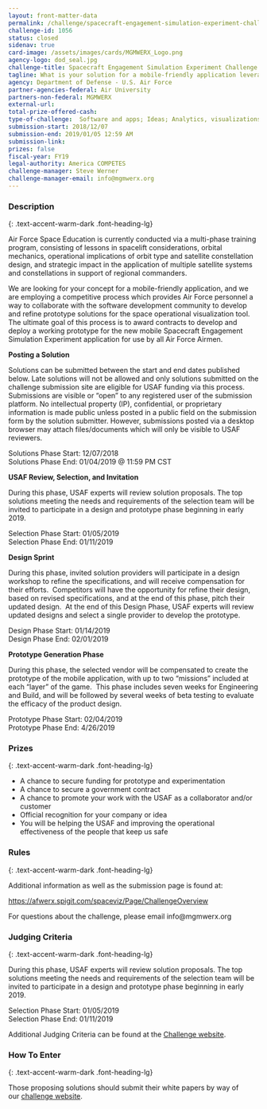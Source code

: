 ```yaml
---
layout: front-matter-data
permalink: /challenge/spacecraft-engagement-simulation-experiment-challenge/
challenge-id: 1056
status: closed
sidenav: true
card-image: /assets/images/cards/MGMWERX_Logo.png
agency-logo: dod_seal.jpg
challenge-title: Spacecraft Engagement Simulation Experiment Challenge
tagline: What is your solution for a mobile-friendly application leveraging simulations and gamification that can deliver a multi-phase training program, consisting of lessons in spacelift considerations, orbital mechanics, operational implications of orbit type and satellite constellation design?
agency: Department of Defense - U.S. Air Force
partner-agencies-federal: Air University
partners-non-federal: MGMWERX
external-url:
total-prize-offered-cash: 
type-of-challenge:  Software and apps; Ideas; Analytics, visualizations and algorithms; Scientific
submission-start: 2018/12/07
submission-end: 2019/01/05 12:59 AM
submission-link:  
prizes: false
fiscal-year: FY19
legal-authority: America COMPETES
challenge-manager: Steve Werner
challenge-manager-email: info@mgmwerx.org
---
```


<!-- Description start -->
### Description
{: .text-accent-warm-dark .font-heading-lg}

<p>Air Force Space Education is currently conducted via a multi-phase training program, consisting of lessons in spacelift considerations, orbital mechanics, operational implications of orbit type and satellite constellation design, and strategic impact in the application of multiple satellite systems and constellations in support of regional commanders.</p>
<p>We are looking for your concept for a mobile-friendly application, and we are employing a competitive process which provides Air Force personnel a way to collaborate with the software development community to develop and refine prototype solutions for the space operational visualization tool. The ultimate goal of this process is to award contracts to develop and deploy a working prototype for the new mobile Spacecraft Engagement Simulation Experiment application for use by all Air Force Airmen.</p>
<p><strong>Posting a Solution</strong></p>
<p>Solutions can be submitted between the start and end dates published below. Late solutions will not be allowed and only solutions submitted on the challenge submission site are eligible for USAF funding via this process. Submissions are visible or &ldquo;open&rdquo; to any registered user of the submission platform. No intellectual property (IP), confidential, or proprietary information is made public unless posted in a public field on the submission form by the solution submitter. However, submissions posted via a desktop browser may attach files/documents which will only be visible to USAF reviewers.</p>
<div>Solutions Phase Start: 12/07/2018</div>
<div>Solutions Phase End: 01/04/2019 @ 11:59 PM CST</div>
<p><strong>USAF Review, Selection, and Invitation</strong></p>
<p>During this phase, USAF experts will review solution proposals. The top solutions meeting the needs and requirements of the selection team will be invited to participate in a design and prototype phase beginning in early 2019.</p>
<div>Selection Phase Start: 01/05/2019</div>
<div>Selection Phase End: 01/11/2019</div>
<p><strong>Design Sprint</strong></p>
<p>During this phase, invited solution providers will participate in a design workshop to refine the specifications, and will receive compensation for their efforts.&nbsp; Competitors will have the opportunity for refine their design, based on revised specifications, and at the end of this phase, pitch their updated design.&nbsp; At the end of this Design Phase, USAF experts will review updated designs and select a single provider to develop the prototype.</p>
<div>Design Phase Start: 01/14/2019</div>
<div>Design Phase End: 02/01/2019</div>
<p><strong>Prototype Generation Phase</strong></p>
<p>During this phase, the selected vendor will be compensated to create the prototype of the mobile application, with up to two &ldquo;missions&rdquo; included at each &ldquo;layer&rdquo; of the game.&nbsp; This phase includes seven weeks for Engineering and Build, and will be followed by several weeks of beta testing to evaluate the efficacy of the product design.</p>
<div>Prototype Phase Start: 02/04/2019</div>
<div>Prototype Phase End: 4/26/2019</div>

<!-- Prizes start -->
### Prizes
{: .text-accent-warm-dark .font-heading-lg}

<ul>
<li>A chance to secure funding for prototype and experimentation</li>
<li>A chance to secure a government contract</li>
<li>A chance to promote your work with the USAF as a collaborator and/or customer</li>
<li>Official recognition for your company or idea</li>
<li>You will be helping the USAF and improving the operational effectiveness of the people that keep us safe</li>
</ul>

<!-- Rules start -->
### Rules 
{: .text-accent-warm-dark .font-heading-lg}

<p>Additional information as well as the submission page is found at:</p>
<p><a href="https://afwerx.spigit.com/spaceviz/Page/ChallengeOverview">https://afwerx.spigit.com/spaceviz/Page/ChallengeOverview</a></p>
<p>For questions about the challenge, please email info@mgmwerx.org</p>

<!-- Judging start -->
### Judging Criteria
{: .text-accent-warm-dark .font-heading-lg}

<p>During this phase, USAF experts will review solution proposals. The top solutions meeting the needs and requirements of the selection team will be invited to participate in a design and prototype phase beginning in early 2019.</p>
<div>Selection Phase Start: 01/05/2019</div>
<div>Selection Phase End: 01/11/2019</div>
<p>Additional Judging Criteria can be found at the <a href="https://afwerx.spigit.com/spaceviz/Page/ChallengeOverview">Challenge website</a>.</p>

<!--  How To Enter start -->
### How To Enter
{: .text-accent-warm-dark .font-heading-lg}

<p>Those proposing solutions should submit their white papers by way of our&nbsp;<a href="https://afwerx.spigit.com/spaceviz/Page/ChallengeOverview">challenge website</a>.</p>
